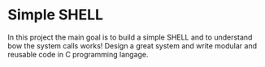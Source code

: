 # Simple SHELL

In this project the main goal is to build a simple SHELL and to understand bow the system calls works! Design a great system and write modular and reusable code in C programming langage.
